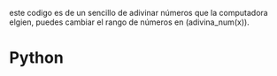 este codigo es de un sencillo de adivinar números que la computadora elgien, puedes cambiar el rango de números en (adivina_num(x)).
# Python
